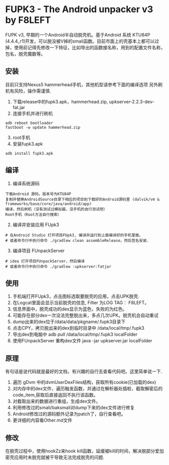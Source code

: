 # FUPK3 - The Android unpacker v3 by F8LEFT
FUPK v3, 早期的一个Android半自动脱壳机。基于Android 系统 KTU84P (4.4.4_r1)开发，可以脱没被V掉的smali函数。目前市面上的壳基本上都可以过掉，使用前记得先修改一下特征，比如导出的函数接名称，用到的配置文件名称，包名，脱壳魔数等。
## 安装
目前只支持Nexus5 hammerhead手机，其他机型请参考下面的编译选项
另外刷机有风险，操作需谨慎.
1. 下载release中的fupk3.apk，hammerhead.zip, upkserver-2.2.3-dev-fat.jar
2. 连接手机并进行刷机
```
adb reboot bootloader
fastboot -w update hammerhead.zip
```
3. root手机
4. 安装fupk3.apk
```
adb install fupk3.apk
```
## 编译
1. 编译系统源码
```
下载Android 源码，版本号为KTU84P
复制并替换AndroidSource目录下相应的项目到下载好的Android源码里 (dalvik/vm & frameworks/base/core/java/android/app)
编译，然后刷机（没有测试过模拟器，没手机的自行测试吧）
Root手机（Root方法自行搜索）
``` 
2. 编译并安装应用 FUpk3
```
# 在Android Studio 打开项目FUpk3, 编译并运行到上面编译好的手机里面。
# 或者命令行中执行命令 ./gradlew clean assembleRelease，然后签名安装.
```
3. 编译项目 FUnpackServer
```
# idea 打开项目FUnpackServer，然后编译
# 或者命令行中执行命令 ./gradlew :upkserver:fatjar
```
## 使用
1. 手机端打开FUpk3，点击图标选取要脱壳的应用，点击UPK脱壳.
2. 在Logcat里面会显示当前脱壳的信息, Filter 为LOG TAG： F8LEFT。
3. 信息界面中，脱壳成功的dex显示为蓝色，失败的为红色。
3. 可能存在部分dex一次没法完整脱出来，多点几次UPK。脱壳机会自动重试
4. dump出来的dex位于/data/data/pkgname/.fupk3目录下
5. 点击CPY，拷贝脱出来的dex到临时目录中 /data/local/tmp/.fupk3
6. 导出dex到电脑中 adb pull /data/local/tmp/.fupk3 localFolder
7. 使用FUnpackServer 重构dex文件 java -jar upkserver.jar localFolder

## 原理
有句话是说代码就是最好的文档，有兴趣的自行去查看代码吧。这里简单说一下.
1. 遍历 gDvm 中的dvmUserDexFiles结构，获取所有cookie(已加载的dex)
2. 对内存中的dex文件，遍历触发函数，并通过在解析器处插桩，截取解密后的code_item,获取后直接返回不执行该函数。
3. 对截取出来的数据进行重组，生成dex文件。
4. 利用修改过的smali/baksmali对dump下来的dex文件进行修复
5. Android修改过的源码额外记录为patch了，自行查看吧。
6. 更详细的内容看Other.md文件

## 修改
在脱壳过程中，使用hookZz来hook kill函数，延缓被kill的时间，解决脱部分爱加密壳应用时未脱完就被干导致无法完成脱壳的问题.

